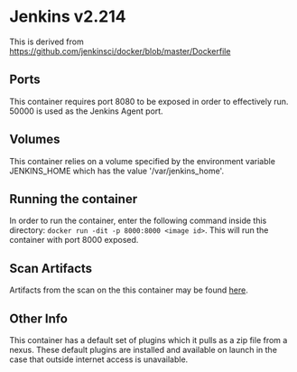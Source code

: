# Jenkins v2.214

This is derived from https://github.com/jenkinsci/docker/blob/master/Dockerfile

## Ports
This container requires port 8080 to be exposed in order to effectively run. 50000
is used as the Jenkins Agent port.

## Volumes
This container relies on a volume specified by the environment variable JENKINS_HOME
which has the value '/var/jenkins_home'.

## Running the container
In order to run the container, enter the following command inside this directory:
`docker run -dit -p 8000:8000 <image id>`. This will run the container with port
8000 exposed.

## Scan Artifacts
Artifacts from the scan on the this container may be found [here](https://dsop-pipeline-artifacts.s3-us-gov-west-1.amazonaws.com/testing/container-scan-reports/opensource/jenkins-ubi7-stigd/repo_map.html).

## Other Info
This container has a default set of plugins which it pulls as a zip file from a 
nexus. These default plugins are installed and available on launch in the case
that outside internet access is unavailable.
